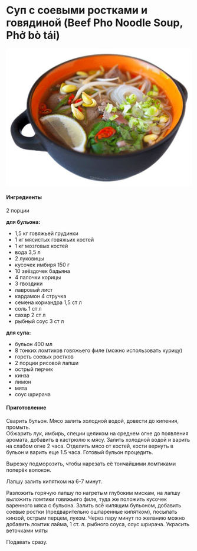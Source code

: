 ﻿---
image: ../pics/beef-pho-noodle.jpg
---
# Суп с соевыми ростками и говядиной \(Beef Pho Noodle Soup, Phở bò tái\)

![Beef Pho Noodle Soup](../pics/beef-pho-noodle.jpg)

#### Ингредиенты

2 порции

**для бульона:**

* 1,5 кг говяжьей грудинки
* 1 кг мясистых говяжьих костей
* 1 кг мозговых костей
* вода 3,5 л
* 2 луковицы
* кусочек имбиря 150 г
* 10 звёздочек бадьяна
* 4 палочки корицы
* 3 гвоздики
* лавровый лист
* кардамон 4 стручка
* семена кориандра 1,5 ст л
* соль 1 ст л
* сахар 2 ст л
* рыбный соус 3 ст л
  
**для супа:**

* бульон 400 мл
* 8 тонких ломтиков говяжьего филе \(можно использовать курицу\)
* горсть соевых ростков
* 2 порции рисовой лапши
* острый перчик
* кинза
* лимон
* мята
* соус шрирача

#### Приготовление

Сварить бульон. Мясо залить холодной водой, довести до кипения, промыть.  
Обжарить лук, имбирь, специи целиком на среднем огне до появления аромата, добавить в кастрюлю к мясу. Залить холодной водой и варить на слабом огне 2 часа. Отделить мясо от костей, кости вернуть в бульон и варить еще 1.5 часа. Готовый бульон процедить.

Вырезку подморозить, чтобы нарезать её тончайшими ломтиками поперёк волокон.

Лапшу залить кипятком на 6-7 минут.

Разложить горячую лапшу по нагретым глубоким мискам, на лапшу выложить ломтики говяжьего филе, туда же положить кусочек варенного мяса с бульона. Залить всё кипящим бульоном, добавить соевые ростки \(предварительно ошпаренные кипятком\), посыпать кинзой, острым перцем, луком. Через пару минут по желанию можно добавить ломтик лайма, 1 ст. л. рыбного соуса, соус шрирача. Украсить веточками мяты

Подавать сразу.
